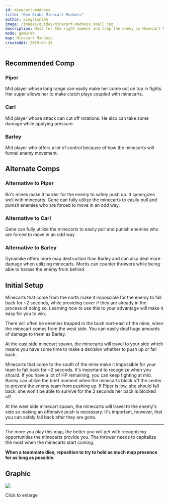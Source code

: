 ```yaml
---
id: minecart-madness
title: "Gem Grab: Minecart Madness"
author: kinglionleo
image: /images/guides/minecart-madness_small.jpg
description: Wait for the right moment and trap the enemy in Minecart Madness with Piper, Carl and Barley.
mode: gemGrab
map: Minecart Madness
createdAt: 2019-04-24
---
```


Recommended Comp
---

### Piper

<media-img path="/brawlers/piper/avatar" size="96" clazz="h-16 float-right p-2"></media-img>

Mid player whose long range can easily make her come out on top in fights. Her super allows her to make clutch plays coupled with minecarts.

### Carl

<media-img path="/brawlers/carl/avatar" size="96" clazz="h-16 float-right p-2"></media-img>

Mid player whose attack can cut off rotations. He also can take some damage while applying pressure.

### Barley

<media-img path="/brawlers/barley/avatar" size="96" clazz="h-16 float-right p-2"></media-img>

Mid player who offers a lot of control because of how the minecarts will funnel enemy movement.

Alternate Comps
---

### Alternative to Piper

<media-img path="/brawlers/bo/avatar" size="60" clazz="h-12 float-right p-1"></media-img>

<media-img path="/brawlers/gene/avatar" size="60" clazz="h-12 float-right p-1"></media-img>

Bo's mines make it harder for the enemy to safely push up. It synergizes well with minecarts.
Gene can fully utilize the minecarts to easily pull and punish enemies who are forced to move in an odd way.

### Alternative to Carl

<media-img path="/brawlers/gene/avatar" size="60" clazz="h-12 float-right p-1"></media-img>

Gene can fully utilize the minecarts to easily pull and punish enemies who are forced to move in an odd way.

### Alternative to Barley

<media-img path="/brawlers/dynamike/avatar" size="60" clazz="h-12 float-right p-1"></media-img>

<media-img path="/brawlers/mortis/avatar" size="60" clazz="h-12 float-right p-1"></media-img>

Dynamike offers more map destruction than Barley and can also deal more damage when utilizing minecarts.
Mortis can counter throwers while being able to harass the enemy from behind.

Initial Setup
---

Minecarts that come from the north make it impossible for the enemy to fall back for ~2 seconds, while providing cover if they are already in the process of doing so. Learning how to use this to your advantage will make it easy for you to win.

There will often be enemies trapped in the bush nort-east of the mine, when the minecart comes from the west side. You can easily deal huge amounts of damage to them as Barley.

At the east side minecart spawn, the minecarts will travel to your side which means you have some time to make a decision whether to push up or fall back.

Minecarts that come to the south of the mine make it impossible for your team to fall back for ~2 seconds. It's important to recognize when you should. If you have a lot of HP remaining, you can keep fighting at mid. Barley can utilize the brief moment when the minecarts block off the center to prevent the enemy team from pushing up. If Piper is low, she should fall back, she won't be able to survive for the 2 seconds her back is blocked off.

At the west side minecart spawn, the minecarts will travel to the enemy's side so making an offensive push is necessary. It's important, however, that you can safely fall back after they are gone.

---

The more you play this map, the better you will get with recognizing opportunities the minecarts provide you. The thrower needs to capitalize the most when the minecarts start coming.

**When a teammate dies, reposition to try to hold as much map presence for as long as possible.**

Graphic
---

<img class="lightbox" src="/images/guides/minecart-madness.jpg">

Click to enlarge
